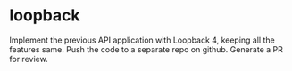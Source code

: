 # loopback
Implement the previous API application with Loopback 4, keeping all the features same. Push the code to a separate repo on github. Generate a PR for review.
